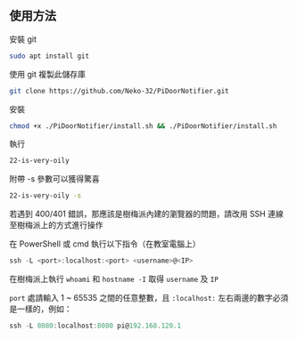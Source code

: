## 使用方法
安裝 git
```bash
sudo apt install git
```  
使用 git 複製此儲存庫
```bash
git clone https://github.com/Neko-32/PiDoorNotifier.git
```  
安裝
```bash
chmod +x ./PiDoorNotifier/install.sh && ./PiDoorNotifier/install.sh
```  
執行
```bash
22-is-very-oily
```
附帶 -s 參數可以獲得驚喜  
```bash
22-is-very-oily -s
```
若遇到 400/401 錯誤，那應該是樹梅派內建的瀏覽器的問題，請改用 SSH 連線至樹梅派上的方式進行操作  

在 PowerShell 或 cmd 執行以下指令（在教室電腦上）
```powershell
ssh -L <port>:localhost:<port> <username>@<IP>
```
在樹梅派上執行 `whoami` 和 `hostname -I` 取得 `username` 及 `IP`  

`port` 處請輸入 1 ~ 65535 之間的任意整數，且 `:localhost:` 左右兩邊的數字必須是一樣的，例如：  
```powershell
ssh -L 8080:localhost:8080 pi@192.168.120.1
```
